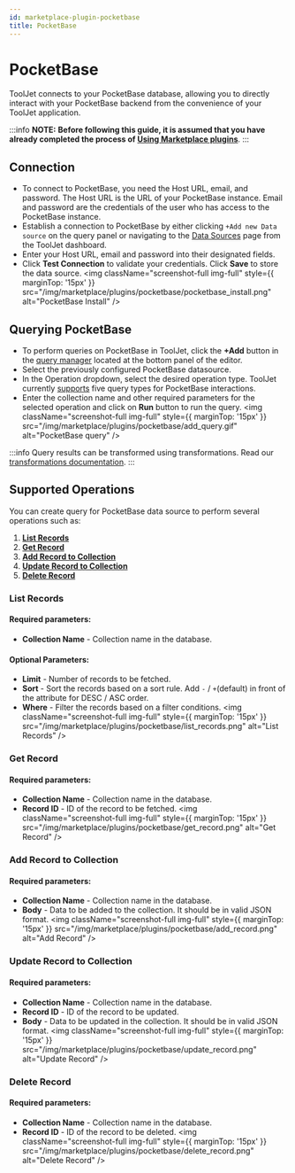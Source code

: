 ```yaml
---
id: marketplace-plugin-pocketbase
title: PocketBase
---
```


# PocketBase

ToolJet connects to your PocketBase database, allowing you to directly interact with your PocketBase backend from the convenience of your ToolJet application.

:::info
**NOTE:** **Before following this guide, it is assumed that you have already completed the process of [Using Marketplace plugins](/docs/marketplace/marketplace-overview#using-marketplace-plugins)**.
:::

## Connection

- To connect to PocketBase, you need the Host URL, email, and password. The Host URL is the URL of your PocketBase instance. Email and password are the credentials of the user who has access to the PocketBase instance.
- Establish a connection to PocketBase by either clicking `+Add new Data source` on the query panel or navigating to the [Data Sources](/docs/data-sources/overview/) page from the ToolJet dashboard.
- Enter your Host URL, email and password into their designated fields.
- Click **Test Connection** to validate your credentials. Click **Save** to store the data source.
    <img className="screenshot-full img-full" style={{ marginTop: '15px' }} src="/img/marketplace/plugins/pocketbase/pocketbase_install.png" alt="PocketBase Install" />

## Querying PocketBase

- To perform queries on PocketBase in ToolJet, click the **+Add** button in the [query manager](/docs/app-builder/query-panel/#query-manager) located at the bottom panel of the editor.
- Select the previously configured PocketBase datasource.
- In the Operation dropdown, select the desired operation type. ToolJet currently [supports](#supported-operations) five query types for PocketBase interactions.
- Enter the collection name and other required parameters for the selected operation and click on **Run** button to run the query.
  <img className="screenshot-full img-full" style={{ marginTop: '15px' }} src="/img/marketplace/plugins/pocketbase/add_query.gif" alt="PocketBase query" />

:::info
Query results can be transformed using transformations. Read our [transformations documentation](/docs/beta/app-builder/custom-code/transform-data).
:::

## Supported Operations

You can create query for PocketBase data source to perform several operations such as:

1. **[List Records](#list-records)**
2. **[Get Record](#get-record)**
3. **[Add Record to Collection](#add-record-to-collection)**
4. **[Update Record to Collection](#update-record-to-collection)**
5. **[Delete Record](#delete-record)**

### List Records

#### Required parameters:

- **Collection Name** - Collection name in the database.

#### Optional Parameters:

- **Limit** - Number of records to be fetched.
- **Sort** - Sort the records based on a sort rule. Add `-` / `+`(default) in front of the attribute for DESC / ASC order.
- **Where** - Filter the records based on a filter conditions.
    <img className="screenshot-full img-full" style={{ marginTop: '15px' }} src="/img/marketplace/plugins/pocketbase/list_records.png" alt="List Records" />

### Get Record

#### Required parameters:

- **Collection Name** - Collection name in the database.
- **Record ID** - ID of the record to be fetched.
    <img className="screenshot-full img-full" style={{ marginTop: '15px' }} src="/img/marketplace/plugins/pocketbase/get_record.png" alt="Get Record" />

### Add Record to Collection

#### Required parameters:

- **Collection Name** - Collection name in the database.
- **Body** - Data to be added to the collection. It should be in valid JSON format.
    <img className="screenshot-full img-full" style={{ marginTop: '15px' }} src="/img/marketplace/plugins/pocketbase/add_record.png" alt="Add Record" />

### Update Record to Collection

#### Required parameters:

- **Collection Name** - Collection name in the database.
- **Record ID** - ID of the record to be updated.
- **Body** - Data to be updated in the collection. It should be in valid JSON format.
    <img className="screenshot-full img-full" style={{ marginTop: '15px' }} src="/img/marketplace/plugins/pocketbase/update_record.png" alt="Update Record" />

### Delete Record

#### Required parameters:

- **Collection Name** - Collection name in the database.
- **Record ID** - ID of the record to be deleted.
    <img className="screenshot-full img-full" style={{ marginTop: '15px' }} src="/img/marketplace/plugins/pocketbase/delete_record.png" alt="Delete Record" />
